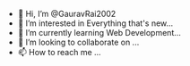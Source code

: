 - 👋 Hi, I’m @GauravRai2002
- 👀 I’m interested in Everything that's new...
- 🌱 I’m currently learning Web Development...
- 💞️ I’m looking to collaborate on ...
- 📫 How to reach me ...

<!---
GauravRai2002/GauravRai2002 is a ✨ special ✨ repository because its `README.md` (this file) appears on your GitHub profile.
You can click the Preview link to take a look at your changes.
--->
